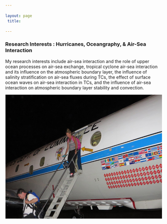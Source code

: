```yaml
---

layout: page
 title:
 
---
```


### Research Interests : Hurricanes, Oceangraphy, & Air-Sea Interaction

My research interests include air-sea interaction and the role of upper ocean processes on air-sea exchange, tropical cyclone air-sea interaction and its influence on the atmospheric boundary layer, the influence of salinity stratification on air-sea fluxes during TCs, the effect of surface ocean waves on air-sea interaction in TCs, and the influence of air-sea interaction on atmospheric boundary layer stability and convection.


  <p style="text-align:center;">
  <img src="img/airplane.png" width="600" height="400"> 
</p>

